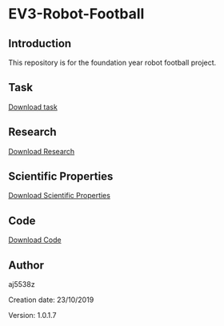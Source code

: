# EV3-Robot-Football
## Introduction
This repository is for the foundation year robot football project.
## Task
[Download task](https://github.com/aj5538z/EV3-Robot-Football/blob/master/Task/Project%201%20Robot%20Football%20Tasks.docx?raw=true)

## Research
[Download Research](https://github.com/aj5538z/EV3-Robot-Football/blob/master/Report/Andrew%20Johnston%20Project%201.docx?raw=true)

## Scientific Properties
[Download Scientific Properties](https://github.com/aj5538z/EV3-Robot-Football/blob/master/Scientific%20Properties/Project%201%20Analysis%20of%20the%20Scientific%20Properties.docx?raw=true)

## Code
[Download Code](https://github.com/aj5538z/EV3-Robot-Football/blob/master/Code/EV3%20Robot%20Football%20Code%20V2.ev3?raw=true)

## Author
aj5538z

Creation date: 23/10/2019

Version: 1.0.1.7
